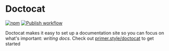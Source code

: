 # Doctocat

[![npm](https://img.shields.io/npm/v/@primer/gatsby-theme-doctocat)](https://www.npmjs.com/package/@primer/gatsby-theme-doctocat)
[![Publish workflow](https://github.com/primer/doctocat/workflows/Publish/badge.svg)](https://github.com/primer/doctocat/actions)

Doctocat makes it easy to set up a documentation site so you can focus on what's important: _writing docs_. Check out [primer.style/doctocat](https://primer.style/doctocat) to get started
